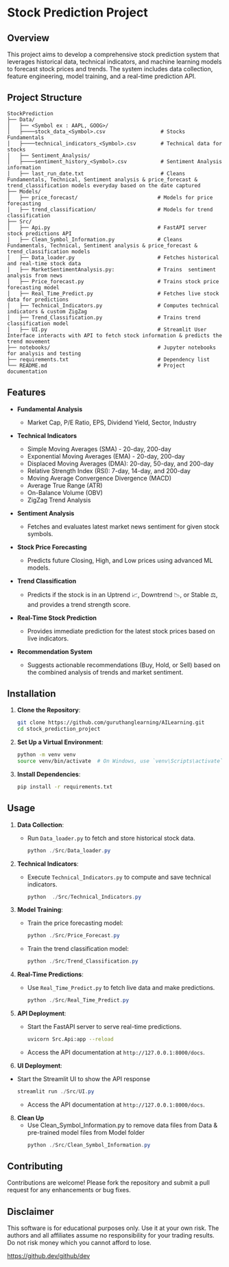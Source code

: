# Stock Prediction Project

## Overview

This project aims to develop a comprehensive stock prediction system that leverages historical data, technical indicators, and machine learning models to forecast stock prices and trends. The system includes data collection, feature engineering, model training, and a real-time prediction API.

## Project Structure

```
StockPrediction
├── Data/
│   ├── <Symbol ex : AAPL, GOOG>/      
│   ├────stock_data_<Symbol>.csv                  # Stocks Fundamentals 
│   ├────technical_indicators_<Symbol>.csv        # Technical data for stocks
│   ├── Sentiment_Analysis/
│   ├────sentiment_history_<Symbol>.csv           # Sentiment Analysis information
│   ├── last_run_date.txt                         # Cleans Fundamentals, Technical, Sentiment analysis & price_forecast & trend_classification models everyday based on the date captured
├── Models/
│   ├── price_forecast/                          # Models for price forecasting
│   ├── trend_classification/                    # Models for trend classification
├── Src/
│   ├── Api.py                                   # FastAPI server stock predictions API
│   ├── Clean_Symbol_Information.py              # Cleans Fundamentals, Technical, Sentiment analysis & price_forecast & trend_classification models
│   ├── Data_loader.py                           # Fetches historical and real-time stock data
│   ├── MarketSentimentAnalysis.py:              # Trains  sentiment analysis from news
│   ├── Price_forecast.py                        # Trains stock price forecasting model
│   ├── Real_Time_Predict.py                     # Fetches live stock data for predictions
│   ├── Technical_Indicators.py                  # Computes technical indicators & custom ZigZag
│   ├── Trend_Classification.py                  # Trains trend classification model
│   ├── UI.py                                    # Streamlit User Interface interacts with API to fetch stock information & predicts the trend movement
├── notebooks/                                   # Jupyter notebooks for analysis and testing
├── requirements.txt                             # Dependency list
└── README.md                                    # Project documentation
```

## Features

- **Fundamental Analysis**
  - Market Cap, P/E Ratio, EPS, Dividend Yield, Sector, Industry
- **Technical Indicators**
  - Simple Moving Averages (SMA) - 20-day, 200-day
  - Exponential Moving Averages (EMA) - 20-day, 200-day
  - Displaced Moving Averages (DMA): 20-day, 50-day, and 200-day
  - Relative Strength Index (RSI): 7-day, 14-day, and 200-day
  - Moving Average Convergence Divergence (MACD)
  - Average True Range (ATR)
  - On-Balance Volume (OBV)
  - ZigZag Trend Analysis

- **Sentiment Analysis**
  - Fetches and evaluates latest market news sentiment for given stock symbols.

- **Stock Price Forecasting**
  - Predicts future Closing, High, and Low prices using advanced ML models.

- **Trend Classification**
  - Predicts if the stock is in an Uptrend 📈, Downtrend 📉, or Stable ⚖️, and provides a trend strength score.

- **Real-Time Stock Prediction**
  - Provides immediate prediction for the latest stock prices based on live indicators.

- **Recommendation System**
  - Suggests actionable recommendations (Buy, Hold, or Sell) based on the combined analysis of trends and market sentiment.

## Installation

1. **Clone the Repository**:

   ```bash
   git clone https://github.com/guruthanglearning/AILearning.git
   cd stock_prediction_project
   ```

2. **Set Up a Virtual Environment**:

   ```bash
   python -m venv venv
   source venv/bin/activate  # On Windows, use `venv\Scripts\activate`
   ```

3. **Install Dependencies**:

   ```bash
   pip install -r requirements.txt
   ```

## Usage

1. **Data Collection**:

   - Run `Data_loader.py` to fetch and store historical stock data.
     ```powershell
     python ./Src/Data_loader.py
     ```

2. **Technical Indicators**:

   - Execute `Technical_Indicators.py` to compute and save technical indicators.
     ```powershell
     python  ./Src/Technical_Indicators.py
     ```

3. **Model Training**:

   - Train the price forecasting model:
     ```powershell
     python ./Src/Price_Forecast.py
     ```
   - Train the trend classification model:
     ```powershell
     python ./Src/Trend_Classification.py
     ```

4. **Real-Time Predictions**:

   - Use `Real_Time_Predict.py` to fetch live data and make predictions.
     ```powershell
     python ./Src/Real_Time_Predict.py
     ```

5. **API Deployment**:

   - Start the FastAPI server to serve real-time predictions.
     ```bash
     uvicorn Src.Api:app --reload
     ```
   - Access the API documentation at `http://127.0.0.1:8000/docs`.

6. **UI Deployment**:
 - Start the Streamlit UI to show the API response
     ```powershell
     streamlit run ./Src/UI.py
     ```
   - Access the API documentation at `http://127.0.0.1:8000/docs`.
   
8. **Clean Up**
   - Use Clean_Symbol_Information.py to remove data files from Data & pre-trained model files from Model folder
      ```powershell
     python ./Src/Clean_Symbol_Information.py
     ```


## Contributing

Contributions are welcome! Please fork the repository and submit a pull request for any enhancements or bug fixes.


## Disclaimer

This software is for educational purposes only. Use it at your own risk. The authors and all affiliates assume no responsibility for your trading results. Do not risk money which you cannot afford to lose.


https://github.dev/github/dev
